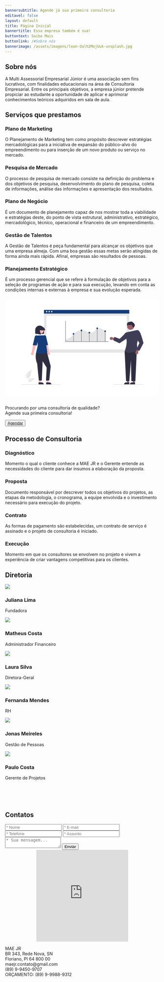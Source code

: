 ```yaml
---
bannersubtitle: Agende já sua primeira consultoria
editavel: false
layout: default
title: Página Inicial
bannertitle: Essa empresa também é sua!
buttontext: Saiba Mais
buttonlink: /#Sobre nós
bannerimage: /assets/imagens/leon-Oalh2MojUuk-unsplash.jpg
---
```

<section class="bloco" id="Sobre nós"><h2>Sobre nós</h2><p>A Multi Assessorial Empresarial Júnior é uma associação sem fins lucrativos, com finalidades educacionais na área de Consultoria Empresarial. Entre os principais objetivos, a empresa júnior pretende propiciar ao estudante a oportunidade de aplicar e aprimorar conhecimentos teóricos adquiridos em sala de aula.</p><i class="fas fa-university"></i></section>

## Serviços que prestamos

<section class="nuvem" id="servicos"> <div class="grid"> <div class="item"> <div class="cabecalho"> <i class="fas fa-users"></i> <h3>Plano de Marketing</h3> </div> <p>O Planejamento de Marketing tem como propósito descrever estratégias mercadológicas para a iniciativa de expansão do público-alvo do empreendimento ou para inserção de um novo produto ou serviço no mercado.</p> </div> <div class="item"> <div class="cabecalho"> <i class="fas fa-search"></i> <h3>Pesquisa de Mercado</h3> </div> <p>O processo de pesquisa de mercado consiste na definição do problema e dos objetivos de pesquisa, desenvolvimento do plano de pesquisa, coleta de informações, análise das informações e apresentação dos resultados.</p> </div> <div class="item"> <div class="cabecalho"> <i class="fas fa-clipboard-list"></i> <h3>Plano de Negócio</h3> </div> <p>É um documento de planejamento capaz de nos mostrar toda a viabilidade e estratégias deste, do ponto de vista estrutural, administrativo, estratégico, mercadológico, técnico, operacional e financeiro de um empreendimento.</p> </div> <div class="item"> <div class="cabecalho"> <i class="fas fa-business-time"></i> <h3>Gestão de Talentos</h3> </div> <p>A Gestão de Talentos é peça fundamental para alcançar os objetivos que uma empresa almeja. Com uma boa gestão essas metas serão atingidas de forma ainda mais rápida. Afinal, empresas são resultados de pessoas.</p> </div> <div class="item"> <div class="cabecalho"> <i class="fas fa-rocket"></i> <h3>Planejamento Estratégico</h3> </div> <p>É um processo gerencial que se refere à formulação de objetivos para a seleção de programas de ação e para sua execução, levando em conta as condições internas e externas à empresa e sua evolução esperada.</p> </div> <div class="item"> <div class="cabecalho">   <h3></h3> </div> <p></p> </div> <div class="imagem"> <img src="/assets/imagens/imagem.png" alt="Consulta"> </div> </div></section>

<section class="bloco" id=""><h2></h2><p>Procurando por uma consultoria de qualidade?<br> Agende sua primeira consultoria!</p><button><a href="/#contatos">Agendar</a></button></section>

## Processo de Consultoria

<section class="cards" id="consultoria"> <div class="flex"> <div class="item"> <div class="cabecalho-item"> <i class="fas fa-users"></i> <h3>Diagnóstico</h3> </div> <p>Momento o qual o cliente conhece a MAE JR e o Gerente entende as necessidades do cliente para dar insumos a elaboração da proposta.</p> </div> <div class="item"> <div class="cabecalho-item"> <i class="fas fa-suitcase"></i> <h3>Proposta</h3> </div> <p>Documento responsável por descrever todos os objetivos do projetos, as etapas da metodologia, o cronograma, a equipe envolvida e o investimento necessário para execução do projeto.</p> </div> <div class="item"> <div class="cabecalho-item"> <i class="fas fa-clipboard-list"></i> <h3>Contrato</h3> </div> <p>As formas de pagamento são estabelecidas, um contrato de serviço é assinado e o projeto de consultoria é iniciado.</p> </div> <div class="item"> <div class="cabecalho-item"> <i class="fas fa-users-cog"></i> <h3>Execução</h3> </div> <p>Momento em que os consultores se envolvem no projeto e vivem a experiência de criar vantagens competitivas para os clientes.</p> </div> </div></section>

<div class="space"></div>

## Diretoria

<section class="minicards" id="diretoria"> <div class="corpo-minicards"> <div class="item-minicards"> <div class="minicards-imagem"> <img src="https://telegra.ph/file/bbd294cbf5214cbe0ce4a.png"> </div> <div class="descricao-minicards"> <h3 class="titulo-item-minicards">Juliana Lima</h3> <p class="cargo-minicards">Fundadora</p> </div> </div> <div class="item-minicards"> <div class="minicards-imagem"> <img src="https://images.unsplash.com/photo-1545704881-d5dfa19efa38?ixlib=rb-1.2.1&ixid=MnwxMjA3fDB8MHxwaG90by1wYWdlfHx8fGVufDB8fHx8&auto=format&fit=crop&w=334&q=80"> </div> <div class="descricao-minicards"> <h3 class="titulo-item-minicards">Matheus Costa</h3> <p class="cargo-minicards">Administrador Financeiro</p> </div> </div> <div class="item-minicards"> <div class="minicards-imagem"> <img src="https://images.unsplash.com/photo-1554151228-14d9def656e4?ixid=MnwxMjA3fDB8MHxwaG90by1wYWdlfHx8fGVufDB8fHx8&ixlib=rb-1.2.1&auto=format&fit=crop&w=333&q=80"> </div> <div class="descricao-minicards"> <h3 class="titulo-item-minicards">Laura Silva</h3> <p class="cargo-minicards">Diretora-Geral</p> </div> </div> <div class="item-minicards"> <div class="minicards-imagem"> <img src="https://images.unsplash.com/photo-1491349174775-aaafddd81942?ixid=MnwxMjA3fDB8MHxwaG90by1yZWxhdGVkfDd8fHxlbnwwfHx8fA%3D%3D&ixlib=rb-1.2.1&auto=format&fit=crop&w=500&q=60"> </div> <div class="descricao-minicards"> <h3 class="titulo-item-minicards">Fernanda Mendes</h3> <p class="cargo-minicards">RH</p> </div> </div> </div></section>

<section class="minicards" id=""> <div class="corpo-minicards"> <div class="item-minicards"> <div class="minicards-imagem"> <img src="https://images.unsplash.com/photo-1552058544-f2b08422138a?ixid=MnwxMjA3fDB8MHxwaG90by1wYWdlfHx8fGVufDB8fHx8&ixlib=rb-1.2.1&auto=format&fit=crop&w=344&q=80"> </div> <div class="descricao-minicards"> <h3 class="titulo-item-minicards">Jonas Meireles</h3> <p class="cargo-minicards">Gestão de Pessoas</p> </div> </div> <div class="item-minicards"> <div class="minicards-imagem"> <img src="https://images.unsplash.com/photo-1541656300774-69cddcdd9ac1?ixid=MnwxMjA3fDB8MHxzZWFyY2h8MTN8fGxhdGlub3xlbnwwfHwwfHw%3D&ixlib=rb-1.2.1&auto=format&fit=crop&w=500&q=60"> </div> <div class="descricao-minicards"> <h3 class="titulo-item-minicards">Paulo Costa</h3> <p class="cargo-minicards">Gerente de Projetos</p> </div> </div> <div class="item-minicards"> <div class="minicards-imagem"> <img src=""> </div> <div class="descricao-minicards"> <h3 class="titulo-item-minicards"></h3> <p class="cargo-minicards"></p> </div> </div> <div class="item-minicards"> <div class="minicards-imagem"> <img src=""> </div> <div class="descricao-minicards"> <h3 class="titulo-item-minicards"></h3> <p class="cargo-minicards"></p> </div> </div> </div></section>

<div class="space"></div>

## Contatos

<div class="container-contato"> <form class="formulario" data-np-checked="1" data-netlify="true"> <div class="container-form-esquerda"> <input class="input" type="text" name="nome" placeholder="* Nome" data-np-checked="1"> <input class="input" type="email" name="email" placeholder="* E-mail" data-np-checked="1"> <input class="input" type="tel" name="tel" placeholder="* Telefone" data-np-checked="1"> <input class="input" type="text" name="assunto" placeholder="* Assunto" data-np-checked="1"> </div> <div class="container-form-direita"> <textarea name="texto" class="input mensagem" placeholder="* Sua mensagem..."></textarea> <button class="button-form">Enviar</button> </div> </form> <div style="flex: 1 1 45%; max-width: 300px; margin: 0 auto;"> <div class="mapouter"> <div class="gmap_canvas"> <iframe width="300" height="300" id="gmap_canvas" src="https://maps.google.com/maps?q=-6.786061, -43.042739&amp;t=&amp;z=15&amp;ie=UTF8&amp;iwloc=&amp;output=embed" frameborder="0" scrolling="no" marginheight="0" marginwidth="0"></iframe> <style> .mapouter { position: relative; text-align: right; height: 300px; width: 300px; } .gmap_canvas { overflow: hidden; background: none !important; height: 300px; width: 300px; } </style> </div> </div></div> <div class="endereco-telefone"> <p>MAE JR<br> BR 343, Rede Nova, SN<br> Floriano, PI 64 800 00<br> maejr.contato@gmail.com<br> (89) 9-9450-9707<br> ORÇAMENTO: (89) 9-9988-9312<br></p> </div></div>